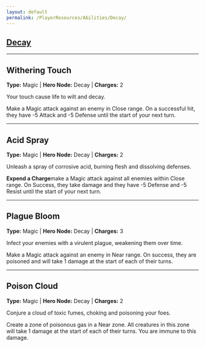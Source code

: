 ```yaml
---
layout: default
permalink: /PlayerResources/Abilities/Decay/
---
```

## [Decay](#Decay)

------------------------------------------------

## Withering Touch
**Type:** Magic
 | **Hero Node:** Decay
 | **Charges:** 2

Your touch cause life to wilt and decay. 

Make a Magic attack against an enemy in Close range. On a successful hit, they have -5 Attack and -5 Defense until the start of your next turn.

------------------------------------------------

## Acid Spray
**Type:** Magic
 | **Hero Node:** Decay
 | **Charges:** 2

Unleash a spray of corrosive acid, burning flesh and dissolving defenses.

**Expend a Charge**make a Magic attack against all enemies within Close range. On Success, they take damage and they have -5 Defense and -5 Resist until the start of your next turn.

------------------------------------------------

## Plague Bloom
**Type:** Magic
 | **Hero Node:** Decay
 | **Charges:** 3

Infect your enemies with a virulent plague, weakening them over time.

Make a Magic attack against an enemy in Near range. On success, they are poisoned and will take 1 damage at the start of each of their turns.

------------------------------------------------

## Poison Cloud
**Type:** Magic
 | **Hero Node:** Decay
 | **Charges:** 2

Conjure a cloud of toxic fumes, choking and poisoning your foes.

Create a zone of poisonous gas in a Near zone. All creatures in this zone will take 1 damage at the start of each of their turns. You are immune to this damage.